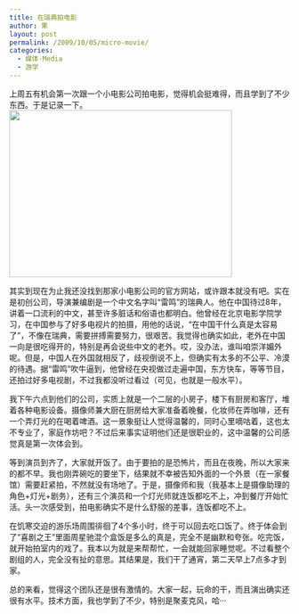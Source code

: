 ```yaml
---
title: 在瑞典拍电影
author: 果
layout: post
permalink: /2009/10/05/micro-movie/
categories:
  - 媒体·Media
  - 游学
---
```

上周五有机会第一次跟一个小电影公司拍电影，觉得机会挺难得，而且学到了不少东西。于是记录一下。[<img class="alignright" src="http://lh6.ggpht.com/_8QVjn5bCEU4/Ssne3bCzLaI/AAAAAAAAayE/r3DB4W9RibE/s400/03102009339.jpg" alt="" width="400" height="300" />][1]

其实到现在为止我还没找到那家小电影公司的官方网站，或许跟本就没有吧。实在是初创公司，导演兼编剧是一个中文名字叫“雷鸣”的瑞典人。他在中国待过8年，讲着一口流利的中文，甚至许多脏话和俗语也都明白。他曾经在北京电影学院学习，在中国参与了好多电视片的拍摄，用他的话说，“在中国干什么真是太容易了”，不像在瑞典，需要拼搏需要努力，很艰苦。我觉得也确实如此，老外在中国一向是很吃得开的，特别是再会说些中文的老外。哎，没办法，谁叫咱崇洋媚外呢。但是，中国人在外国就相反了，歧视倒说不上，但确实有太多的不公平、冷漠的待遇。据“雷鸣”吹牛逼到，他曾经在央视做过走遍中国，东方快车，等等节目，还拍过好多电视剧，不过我都没听过看过（可见，也就是一般水平）。

我下午六点到他们的公司，实质上就是一个二层的小房子，楼下有厨房和客厅，堆着各种电影设备。摄像师兼大厨在厨房给大家准备着晚餐，化妆师在弄咖啡，还有一个弄灯光的在喝着啤酒。这一景象挺让人觉得温馨的，同时心里嘀咕着，这也太不专业了，家庭作坊吧？不过后来事实证明他们还是很职业的，这中温馨的公司感觉真是第一次体会到。

等到演员到齐了，大家就开饭了。由于要拍的是恐怖片，而且在夜晚，所以大家来的都不早。我也刚弄碗吃的要坐下，结果就不幸被告知外面的一个外景（在一家餐馆）需要赶紧拍，不然就没有场地了。于是，摄像师和我（我基本上是摄像助理的角色+灯光+剧务），还有三个演员和一个灯光师就连饭都吃不上，冲到餐厅开始忙活。头一次感受到，拍电影确实不是什么舒服的差事，连饭都吃不上。

在饥寒交迫的游乐场周围徘徊了4个多小时，终于可以回去吃口饭了。终于体会到了“喜剧之王”里面周星驰混个盒饭是多么的真是，完全不是幽默和夸张。吃完饭，就开始拍室内的戏了。我本以为就是来帮帮忙，一会就能回家睡觉呢。不过看整个剧组的人，完全没有扯的意思。其结果是，我们干了通宵，第二天早上7点多才到家。

总的来看，觉得这个团队还是很有激情的。大家一起，玩命的干，而且演出确实还很有水平。技术方面，我也学到了不少，特别是聚麦克风，哈···

 [1]: http://picasaweb.google.com/lh/photo/3qfebgneNpHT9fanV3TmbA?authkey=Gv1sRgCImYmq2mitOwEA&feat=embedwebsite